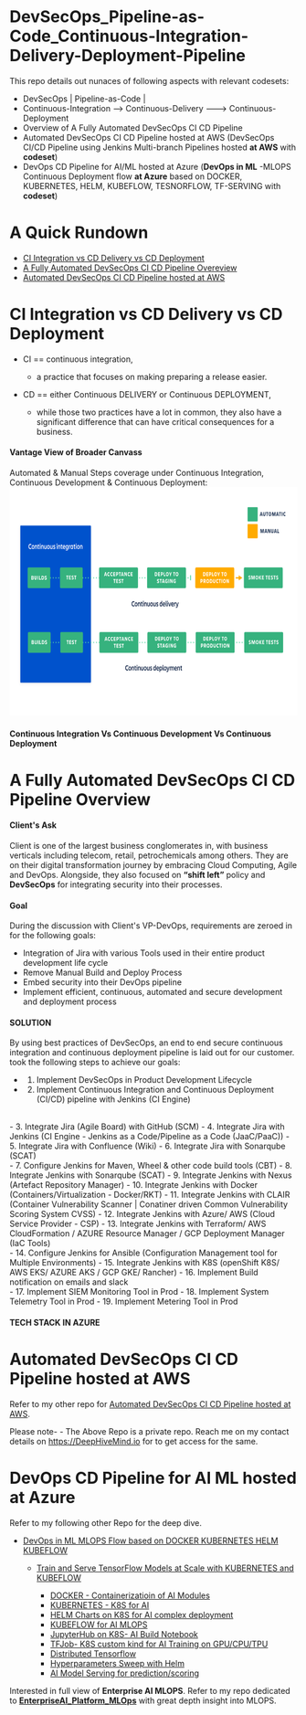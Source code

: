 # DevSecOps_Pipeline-as-Code_Continuous-Integration-Delivery-Deployment-Pipeline
This repo details out nunaces of following aspects with relevant codesets:
- DevSecOps | Pipeline-as-Code | 
- Continuous-Integration --> Continuous-Delivery ---> Continuous- Deployment 
- Overview of A Fully Automated DevSecOps CI CD Pipeline
- Automated DevSecOps CI CD Pipeline hosted at AWS (DevSecOps CI/CD Pipeline using Jenkins Multi-branch Pipelines hosted **at AWS** with **codeset**)
- DevOps CD Pipeline for AI/ML hosted at Azure (**DevOps in ML** -MLOPS Continuous Deployment flow **at Azure** based on DOCKER, KUBERNETES, HELM, KUBEFLOW, TESNORFLOW, TF-SERVING  with **codeset**)


# A Quick Rundown
- [CI Integration vs CD Delivery vs CD Deployment](#CI-Integration-vs-CD-Delivery-vs-CD-Deployment)
- [A Fully Automated DevSecOps CI CD Pipeline Overeview](#a-fully-automated-devsecops-ci-cd-pipeline-Overview)
- [Automated DevSecOps CI CD Pipeline hosted at AWS](#automated-devsecops-CI-CD-Pipeline-hosted-at-AWS)


# CI Integration vs CD Delivery vs CD Deployment

* CI == continuous integration, 
    - a practice that focuses on making preparing a release easier. 
    
* CD == either Continuous DELIVERY or Continuous DEPLOYMENT, 
     - while those two practices have a lot in common, they also have a significant difference that can have critical consequences for a business.
     
#### Vantage View of Broader Canvass 

Automated & Manual Steps coverage under Continuous Integration, Continuous Development & Continuous Deployment:
<br>
<img src="/assets/CICDCD.png" height="400" width="800" />
     
#### Continuous Integration Vs Continuous Development Vs Continuous Deployment


# A Fully Automated DevSecOps CI CD Pipeline Overview

#### Client's Ask 
Client is one of the largest business conglomerates in, with business verticals including telecom, retail, petrochemicals among others. They are on their digital transformation journey by embracing Cloud Computing, Agile and DevOps. Alongside, they also focused on **“shift left”** policy and **DevSecOps** for integrating security into their processes.

#### Goal
During the discussion with Client's VP-DevOps, requirements are zeroed in for the following goals:

- Integration of Jira with various Tools used in their entire product development life cycle
- Remove Manual Build and Deploy Process
- Embed security into their DevOps pipeline
- Implement efficient, continuous, automated and secure development and deployment process

#### SOLUTION
By using best practices of DevSecOps, an end to end secure continuous integration and continuous deployment pipeline is laid out for our customer.  took the following steps to achieve our goals:

- 1. Implement DevSecOps in Product Development Lifecycle
- 2. Implement Continuous Integration and Continuous Deployment (CI/CD) pipeline with Jenkins (CI Engine)
<br>
- 3. Integrate Jira (Agile Board) with GitHub (SCM)
- 4. Integrate Jira with Jenkins (CI Engine - Jenkins as a Code/Pipeline as a Code (JaaC/PaaC))
- 5. Integrate Jira with Confluence (Wiki)
- 6. Integrate Jira with Sonarqube (SCAT)
<br>
- 7. Configure Jenkins for Maven, Wheel & other code build tools (CBT)
- 8. Integrate Jenkins with Sonarqube (SCAT)
- 9. Integrate Jenkins with Nexus (Artefact Repository Manager)
- 10. Integrate Jenkins with Docker (Containers/Virtualization - Docker/RKT)
- 11. Integrate Jenkins with CLAIR (Container Vulnerability Scanner | Conatiner driven Common Vulnerability Scoring System CVSS)
- 12. Integrate Jenkins with Azure/ AWS (Cloud Service Provider - CSP)
- 13. Integrate Jenkins with Terraform/ AWS CloudFormation / AZURE Resource Manager / GCP Deployment Manager (IaC Tools)
<br>
- 14. Configure Jenkins for Ansible (Configuration Management tool for Multiple Environments)
- 15. Integrate Jenkins with K8S (openShift K8S/ AWS EKS/ AZURE AKS / GCP GKE/ Rancher)
- 16. Implement Build notification on emails and slack
<br>
- 17. Implement SIEM Monitoring Tool in Prod
- 18. Implement System Telemetry Tool in Prod
- 19. Implement Metering Tool in Prod

#### TECH STACK IN AZURE



# Automated DevSecOps CI CD Pipeline hosted at AWS

Refer to my other repo for [Automated DevSecOps CI CD Pipeline hosted at AWS](https://github.com/DeepHiveMind/Automated-DevSecOps-CI-CD-Pipeline-hosted-at-AWS).
    
Please note- 
    - The Above Repo is a private repo. Reach me on my contact details on https://DeepHiveMind.io for to get access for the same.
    

# DevOps CD Pipeline for AI ML hosted at Azure

Refer to my following other Repo for the deep dive.
- [DevOps in ML MLOPS Flow based on DOCKER KUBERNETES HELM KUBEFLOW](#MLOPS-Architecture-based-on-KUBEFLOW)

     - [Train and Serve TensorFlow Models at Scale with KUBERNETES and KUBEFLOW](#Train-and-Serve-TensorFlow-Models-at-Scale-with-Kubernetes-and-Kubeflow)
			
		- [DOCKER - Containerizatioin of AI Modules](https://github.com/DeepHiveMind/Kubeflow-AI-Labs/tree/master/1-docker)
		- [KUBERNETES - K8S for AI](https://github.com/DeepHiveMind/Kubeflow-AI-Labs/tree/master/2-kubernetes)
		- [HELM Charts on K8S for AI complex deployment](https://github.com/DeepHiveMind/Kubeflow-AI-Labs/tree/master/3-helm)
		- [KUBEFLOW for AI MLOPS](https://github.com/DeepHiveMind/Kubeflow-AI-Labs/tree/master/4-kubeflow)
		- [JupyterHub on K8S- AI Build Notebook](https://github.com/DeepHiveMind/Kubeflow-AI-Labs/tree/master/5-jupyterhub)
		- [TFJob- K8S custom kind for AI Training on GPU/CPU/TPU](https://github.com/DeepHiveMind/Kubeflow-AI-Labs/tree/master/6-tfjob) 
		- [Distributed Tensorflow](https://github.com/DeepHiveMind/Kubeflow-AI-Labs/tree/master/7-distributed-tensorflow)
		- [Hyperparameters Sweep with Helm](https://github.com/DeepHiveMind/Kubeflow-AI-Labs/tree/master/8-hyperparam-sweep)
		- [AI Model Serving for prediction/scoring](https://github.com/DeepHiveMind/Kubeflow-AI-Labs/tree/master/9-serving)

Interested in full view of **Enterprise AI MLOPS**. Refer to my repo dedicated to **[EnterpriseAI_Platform_MLOps](https://github.com/DeepHiveMind/EnterpriseAI_Platform_MLOps)** with great depth insight into MLOPS.
